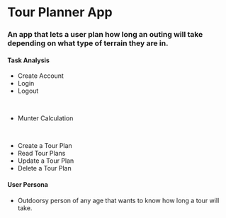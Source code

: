 # Tour Planner App

### An app that lets a user plan how long an outing will take depending on what type of terrain they are in.

#### Task Analysis
* Create Account
* Login
* Logout
<p>&nbsp;</p>

* Munter Calculation
<p>&nbsp;</p>

* Create a Tour Plan
* Read Tour Plans
* Update a Tour Plan
* Delete a Tour Plan

#### User Persona
* Outdoorsy person of any age that wants to know how long a tour will take.